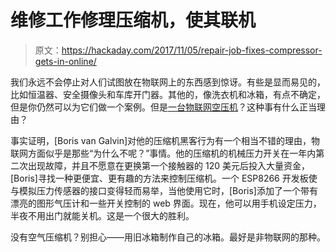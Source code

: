 # 维修工作修理压缩机，使其联机

> 原文：<https://hackaday.com/2017/11/05/repair-job-fixes-compressor-gets-in-online/>

我们永远不会停止对人们试图放在物联网上的东西感到惊讶。有些是显而易见的，比如恒温器、安全摄像头和车库开门器。其他的，像洗衣机和冰箱，有点不确定，但是你仍然可以为它们做一个案例。但是[一台物联网空压机](https://hackaday.io/project/27924-iot-air-compressor)？这种事有什么正当理由？

事实证明，[Boris van Galvin]对他的压缩机黑客行为有一个相当不错的理由，物联网方面似乎是那些“为什么不呢？”事情。他的压缩机的机械压力开关在一年内第二次出现故障，并且不愿意在更换第一个接触器的 120 美元后投入大量资金，[Boris]寻找一种更便宜、更有趣的方法来控制压缩机。一个 ESP8266 开发板使与模拟压力传感器的接口变得轻而易举，当他使用它时，[Boris]添加了一个带有漂亮的图形气压计和一些开关控制的 web 界面。现在，他可以用手机设定压力，半夜不用出门就能关机。这是一个很大的胜利。

没有空气压缩机？别担心——用旧冰箱制作自己的冰箱。最好是非物联网的那种。